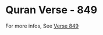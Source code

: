 # Quran Verse - 849 

For more infos, See [Verse 849](https://www.quranbookk.com/quran/search?q=849)